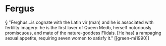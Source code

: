 # Fergus
§ "Ferghus...is cognate with the Latin vir (man) and he is associated with fertility imagery: he is the first lover of Queen Medb, herself notoriously promiscuous, and mate of the nature-goddess Flidais. [He has] a rampaging sexual appetite, requiring seven women to satisfy it." [[green-mi1990]]

